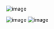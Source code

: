 ![image](https://github.com/shravni21/job_application/assets/91143764/840cfe14-0184-4b49-986b-d78c38b7375d)

![image](https://github.com/shravni21/job_application/assets/91143764/a5bdee18-4203-43ac-80ab-d92b7ab5fddd)
![image](https://github.com/shravni21/job_application/assets/91143764/56d85f27-0cdd-4273-8b64-adee782e0c52)

